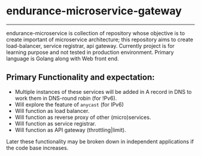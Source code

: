 # endurance-microservice-gateway
---
endurance-microservice is collection of repository whose objective is to create important of microservice architecture; this repository aims to create load-balancer, service registrar, api gateway. Currently project is for learning purpose and not tested in production environment. Primary language is Golang along with Web front end.

## Primary Functionality and expectation:

- Multiple instances of these services will be added in A record in DNS to work them in DNS-round robin (for !Pv6).
- Will explore the feature of ```anycast``` (for IPv6)
- Will function as load balancer.
- Will function as reverse proxy of other (micro)services.
- Will function as service registrar.
- Will function as API gateway (throttling|limit).

Later these functionality may be broken down in independent applications if the code base increases.

